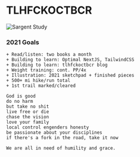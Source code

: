 # TLHFCKOCTBCR

![Sargent Study](https://i.imgur.com/oGgDMtV.jpg)

### 2021 Goals
```
+ Read/listen: two books a month
+ Building to learn: Optimal NextJS, TailwindCSS
+ Building to learn: tlhfckoctbcr blog
+ Weight training: cont. PP/4x 
+ Illustration: 2021 sketchpad + finished pieces
+ 500+ mi hike/run total
+ 1st trail marked/cleared
```

```
God is good
do no harm
but take no shit
live free or die
chase the vision
love your family
local control engenders honesty
be passionate about your disciplines
if there's a fork in the road, take it now
```

```
We are all in need of humility and grace.
```
